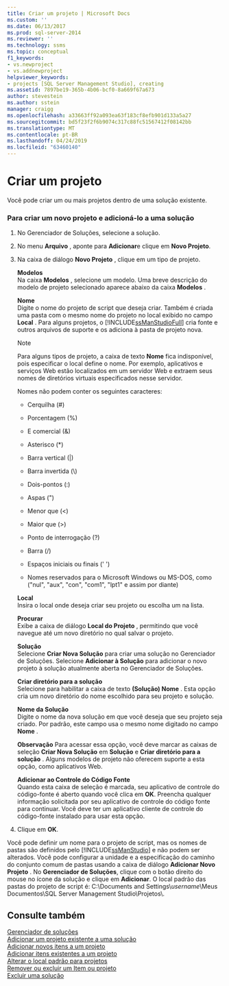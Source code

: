 ```yaml
---
title: Criar um projeto | Microsoft Docs
ms.custom: ''
ms.date: 06/13/2017
ms.prod: sql-server-2014
ms.reviewer: ''
ms.technology: ssms
ms.topic: conceptual
f1_keywords:
- vs.newproject
- vs.addnewproject
helpviewer_keywords:
- projects [SQL Server Management Studio], creating
ms.assetid: 7897be19-365b-4b06-bcf0-8a669f67a673
author: stevestein
ms.author: sstein
manager: craigg
ms.openlocfilehash: a33663ff92a093ea63f183cf8efb901d133a5a27
ms.sourcegitcommit: bd5f23f2f6b9074c317c88fc51567412f08142bb
ms.translationtype: MT
ms.contentlocale: pt-BR
ms.lasthandoff: 04/24/2019
ms.locfileid: "63460140"
---
```

# <a name="create-a-project"></a>Criar um projeto
  Você pode criar um ou mais projetos dentro de uma solução existente.  
  
### <a name="to-create-a-new-project-and-add-it-to-a-solution"></a>Para criar um novo projeto e adicioná-lo a uma solução  
  
1.  No Gerenciador de Soluções, selecione a solução.  
  
2.  No menu **Arquivo** , aponte para **Adicionar**e clique em **Novo Projeto**.  
  
3.  Na caixa de diálogo  **Novo Projeto** , clique em um tipo de projeto.  
  
     **Modelos**  
     Na caixa **Modelos** , selecione um modelo. Uma breve descrição do modelo de projeto selecionado aparece abaixo da caixa **Modelos** .  
  
     **Nome**  
     Digite o nome do projeto de script que deseja criar. Também é criada uma pasta com o mesmo nome do projeto no local exibido no campo **Local** . Para alguns projetos, o [!INCLUDE[ssManStudioFull](../../includes/ssmanstudiofull-md.md)] cria fonte e outros arquivos de suporte e os adiciona à pasta de projeto nova.  
  
    > [!NOTE]  
    >  Para alguns tipos de projeto, a caixa de texto **Nome** fica indisponível, pois especificar o local define o nome. Por exemplo, aplicativos e serviços Web estão localizados em um servidor Web e extraem seus nomes de diretórios virtuais especificados nesse servidor.  
  
     Nomes não podem conter os seguintes caracteres:  
  
    -   Cerquilha (#)  
  
    -   Porcentagem (%)  
  
    -   E comercial (&)  
  
    -   Asterisco (*)  
  
    -   Barra vertical (|)  
  
    -   Barra invertida (\\)  
  
    -   Dois-pontos (:)  
  
    -   Aspas (")  
  
    -   Menor que (\<)  
  
    -   Maior que (>)  
  
    -   Ponto de interrogação (?)  
  
    -   Barra (/)  
  
    -   Espaços iniciais ou finais (' ')  
  
    -   Nomes reservados para o Microsoft Windows ou MS-DOS, como ("nul", "aux", "con", "com1", "lpt1" e assim por diante)  
  
     **Local**  
     Insira o local onde deseja criar seu projeto ou escolha um na lista.  
  
     **Procurar**  
     Exibe a caixa de diálogo **Local do Projeto** , permitindo que você navegue até um novo diretório no qual salvar o projeto.  
  
     **Solução**  
     Selecione **Criar Nova Solução** para criar uma solução no Gerenciador de Soluções. Selecione **Adicionar à Solução** para adicionar o novo projeto à solução atualmente aberta no Gerenciador de Soluções.  
  
     **Criar diretório para a solução**  
     Selecione para habilitar a caixa de texto **(Solução) Nome** . Esta opção cria um novo diretório do nome escolhido para seu projeto e solução.  
  
     **Nome da Solução**  
     Digite o nome da nova solução em que você deseja que seu projeto seja criado. Por padrão, este campo usa o mesmo nome digitado no campo **Nome** .  
  
     **Observação** Para acessar essa opção, você deve marcar as caixas de seleção **Criar Nova Solução** em **Solução** e **Criar diretório para a solução** . Alguns modelos de projeto não oferecem suporte a esta opção, como aplicativos Web.  
  
     **Adicionar ao Controle do Código Fonte**  
     Quando esta caixa de seleção é marcada, seu aplicativo de controle do código-fonte é aberto quando você clica em **OK**. Preencha qualquer informação solicitada por seu aplicativo de controle do código fonte para continuar. Você deve ter um aplicativo cliente de controle do código-fonte instalado para usar esta opção.  
  
4.  Clique em **OK**.  
  
 Você pode definir um nome para o projeto de script, mas os nomes de pastas são definidos pelo [!INCLUDE[ssManStudio](../../includes/ssmanstudio-md.md)] e não podem ser alterados. Você pode configurar a unidade e a especificação do caminho do conjunto comum de pastas usando a caixa de diálogo **Adicionar Novo Projeto** . No **Gerenciador de Soluções**, clique com o botão direito do mouse no ícone da solução e clique em **Adicionar**. O local padrão das pastas do projeto de script é: C:\Documents and Settings\\*username*\Meus Documentos\SQL Server Management Studio\Projetos\\.  
  
## <a name="see-also"></a>Consulte também  
 [Gerenciador de soluções](solution-explorer.md)   
 [Adicionar um projeto existente a uma solução](add-an-existing-project-to-a-solution.md)   
 [Adicionar novos itens a um projeto](add-new-items-to-a-project.md)   
 [Adicionar itens existentes a um projeto](add-existing-items-to-a-project.md)   
 [Alterar o local padrão para projetos](change-the-default-location-for-projects.md)   
 [Remover ou excluir um Item ou projeto](remove-or-delete-an-item-or-project.md)   
 [Excluir uma solução](delete-a-solution.md)  
  
  
